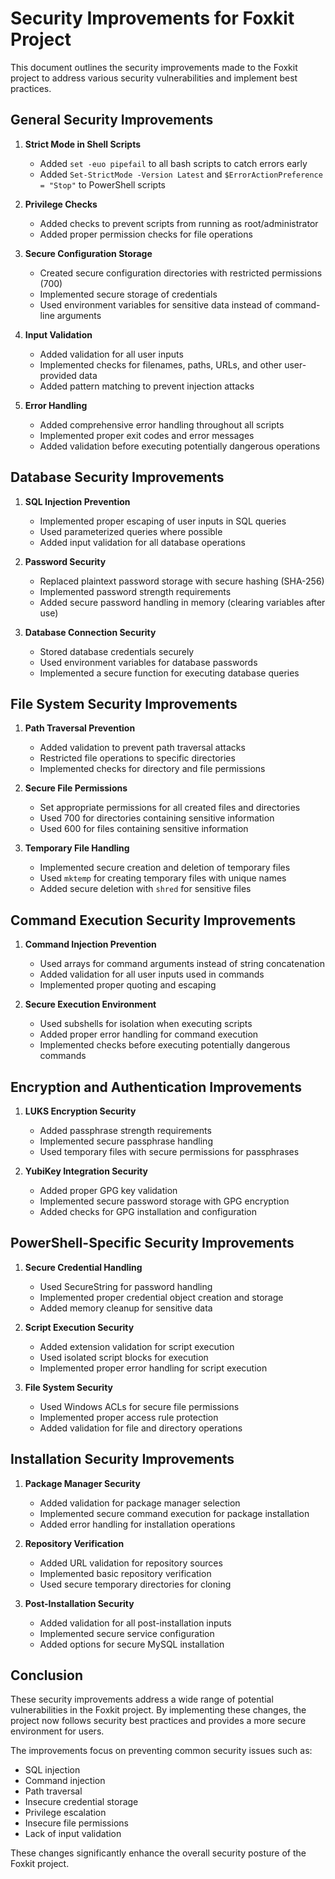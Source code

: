 # Security Improvements for Foxkit Project

This document outlines the security improvements made to the Foxkit project to address various security vulnerabilities and implement best practices.

## General Security Improvements

1. **Strict Mode in Shell Scripts**
   - Added `set -euo pipefail` to all bash scripts to catch errors early
   - Added `Set-StrictMode -Version Latest` and `$ErrorActionPreference = "Stop"` to PowerShell scripts

2. **Privilege Checks**
   - Added checks to prevent scripts from running as root/administrator
   - Added proper permission checks for file operations

3. **Secure Configuration Storage**
   - Created secure configuration directories with restricted permissions (700)
   - Implemented secure storage of credentials
   - Used environment variables for sensitive data instead of command-line arguments

4. **Input Validation**
   - Added validation for all user inputs
   - Implemented checks for filenames, paths, URLs, and other user-provided data
   - Added pattern matching to prevent injection attacks

5. **Error Handling**
   - Added comprehensive error handling throughout all scripts
   - Implemented proper exit codes and error messages
   - Added validation before executing potentially dangerous operations

## Database Security Improvements

1. **SQL Injection Prevention**
   - Implemented proper escaping of user inputs in SQL queries
   - Used parameterized queries where possible
   - Added input validation for all database operations

2. **Password Security**
   - Replaced plaintext password storage with secure hashing (SHA-256)
   - Implemented password strength requirements
   - Added secure password handling in memory (clearing variables after use)

3. **Database Connection Security**
   - Stored database credentials securely
   - Used environment variables for database passwords
   - Implemented a secure function for executing database queries

## File System Security Improvements

1. **Path Traversal Prevention**
   - Added validation to prevent path traversal attacks
   - Restricted file operations to specific directories
   - Implemented checks for directory and file permissions

2. **Secure File Permissions**
   - Set appropriate permissions for all created files and directories
   - Used 700 for directories containing sensitive information
   - Used 600 for files containing sensitive information

3. **Temporary File Handling**
   - Implemented secure creation and deletion of temporary files
   - Used `mktemp` for creating temporary files with unique names
   - Added secure deletion with `shred` for sensitive files

## Command Execution Security Improvements

1. **Command Injection Prevention**
   - Used arrays for command arguments instead of string concatenation
   - Added validation for all user inputs used in commands
   - Implemented proper quoting and escaping

2. **Secure Execution Environment**
   - Used subshells for isolation when executing scripts
   - Added proper error handling for command execution
   - Implemented checks before executing potentially dangerous commands

## Encryption and Authentication Improvements

1. **LUKS Encryption Security**
   - Added passphrase strength requirements
   - Implemented secure passphrase handling
   - Used temporary files with secure permissions for passphrases

2. **YubiKey Integration Security**
   - Added proper GPG key validation
   - Implemented secure password storage with GPG encryption
   - Added checks for GPG installation and configuration

## PowerShell-Specific Security Improvements

1. **Secure Credential Handling**
   - Used SecureString for password handling
   - Implemented proper credential object creation and storage
   - Added memory cleanup for sensitive data

2. **Script Execution Security**
   - Added extension validation for script execution
   - Used isolated script blocks for execution
   - Implemented proper error handling for script execution

3. **File System Security**
   - Used Windows ACLs for secure file permissions
   - Implemented proper access rule protection
   - Added validation for file and directory operations

## Installation Security Improvements

1. **Package Manager Security**
   - Added validation for package manager selection
   - Implemented secure command execution for package installation
   - Added error handling for installation operations

2. **Repository Verification**
   - Added URL validation for repository sources
   - Implemented basic repository verification
   - Used secure temporary directories for cloning

3. **Post-Installation Security**
   - Added validation for all post-installation inputs
   - Implemented secure service configuration
   - Added options for secure MySQL installation

## Conclusion

These security improvements address a wide range of potential vulnerabilities in the Foxkit project. By implementing these changes, the project now follows security best practices and provides a more secure environment for users.

The improvements focus on preventing common security issues such as:
- SQL injection
- Command injection
- Path traversal
- Insecure credential storage
- Privilege escalation
- Insecure file permissions
- Lack of input validation

These changes significantly enhance the overall security posture of the Foxkit project.